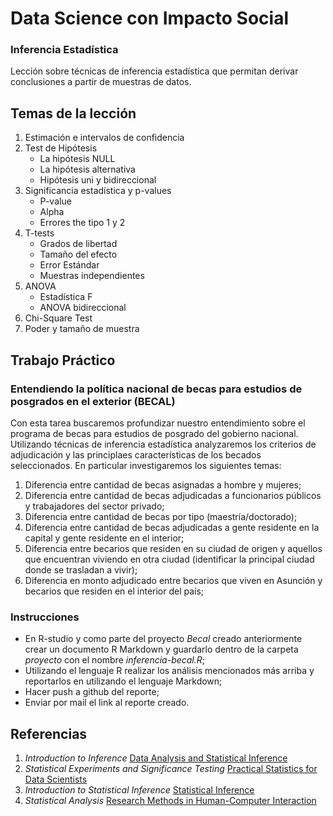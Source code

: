 # Data Science con Impacto Social

### Inferencia Estadística

Lección sobre técnicas de inferencia estadística que permitan derivar conclusiones a partir de muestras de datos.

## Temas de la lección

1. Estimación e intervalos de confidencia
2. Test de Hipótesis
	+ La hipótesis NULL
	+ La hipótesis alternativa
	+ Hipótesis uni y bidireccional
3. Significancia estadística y p-values
	+ P-value
	+ Alpha
	+ Errores the tipo 1 y 2
4. T-tests
	+ Grados de libertad
	+ Tamaño del efecto
	+ Error Estándar
	+ Muestras independientes
5. ANOVA
	+ Estadística F
	+ ANOVA bidireccional
6. Chi-Square Test
7. Poder y tamaño de muestra

## Trabajo Práctico

### Entendiendo la política nacional de becas para estudios de posgrados en el exterior (BECAL)

Con esta tarea buscaremos profundizar nuestro entendimiento sobre el programa de becas para estudios de posgrado del gobierno nacional. Utilizando técnicas de inferencia estadística analyzaremos los criterios de adjudicación y las principlaes características de los becados seleccionados. En particular investigaremos los siguientes temas:

1. Diferencia entre cantidad de becas asignadas a hombre y mujeres;
2. Diferencia entre cantidad de becas adjudicadas a funcionarios públicos y trabajadores del sector privado;
3. Diferencia entre cantidad de becas por tipo (maestría/doctorado);
4. Diferencia entre cantidad de becas adjudicadas a gente residente en la capital y gente residente en el interior;
5. Diferencia entre becarios que residen en su ciudad de origen y aquellos que encuentran viviendo en otra ciudad (identificar la principal ciudad donde se trasladan a vivir);
6. Diferencia en monto adjudicado entre becarios que viven en Asunción y becarios que residen en el interior del país;

### Instrucciones

* En R-studio y como parte del proyecto _Becal_ creado anteriormente crear un documento R Markdown y guardarlo dentro de la carpeta _proyecto_ con el nombre _inferencia-becal.R_;
* Utilizando el lenguaje R realizar los análisis mencionados más arriba y reportarlos en utilizando el lenguaje Markdown;
* Hacer push a github del reporte;
* Enviar por mail el link al reporte creado.

## Referencias

1. _Introduction to Inference_ [Data Analysis and Statistical Inference](https://www.dropbox.com/s/7rgna7g7alcklir/lecture_slides-unit1_part3_1_sim_inference.pdf?dl=0)
2. _Statistical Experiments and Significance Testing_ [Practical Statistics for Data Scientists](https://www.amazon.com/Practical-Statistics-Data-Scientists-Essential/dp/1491952962/ref=sr_1_1?s=books&ie=UTF8&qid=1504535426&sr=1-1&keywords=practical+statistics+for+data+scientists)
3. _Introduction to Statistical Inference_ [Statistical Inference](https://github.com/DataScienceSpecialization/courses/blob/master/06_StatisticalInference/01_01_Introduction/index.Rmd)
4. _Statistical Analysis_ [Research Methods in Human-Computer Interaction](https://www.amazon.com/Research-Methods-Human-Computer-Interaction-Second/dp/0128053909/ref=sr_1_1?ie=UTF8&qid=1504800385&sr=8-1&keywords=Research+Methods+in+Human-Computer+Interaction)